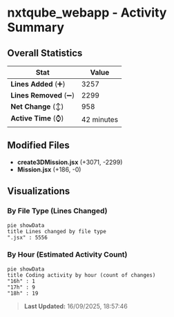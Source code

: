 # nxtqube_webapp - Activity Summary 

## Overall Statistics

| Stat                   | Value                                                             |
| ---------------------- | ----------------------------------------------------------------- |
| **Lines Added** (➕)   | 3257                                          |
| **Lines Removed** (➖) | 2299                                        |
| **Net Change** (↕)    | 958                |
| **Active Time** (⌚)   | 42 minutes |


## Modified Files
- **create3DMission.jsx** (+3071, -2299)
- **Mission.jsx** (+186, -0)

## Visualizations

### By File Type (Lines Changed)

```mermaid
pie showData
title Lines changed by file type
".jsx" : 5556
```

### By Hour (Estimated Activity Count)

```mermaid
pie showData
title Coding activity by hour (count of changes)
"16h" : 1
"17h" : 9
"18h" : 19
```


> **Last Updated:** 16/09/2025, 18:57:46